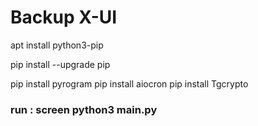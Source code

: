 # Backup X-UI
 
 
apt install python3-pip

pip install --upgrade pip

pip install pyrogram
pip install aiocron
pip install Tgcrypto




<h3>run : screen python3 main.py</h3>
